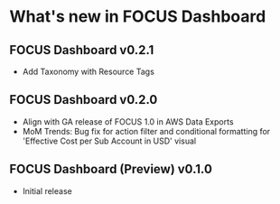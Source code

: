 # What's new in FOCUS Dashboard

## FOCUS Dashboard v0.2.1
* Add Taxonomy with Resource Tags


## FOCUS Dashboard v0.2.0
* Align with GA release of FOCUS 1.0 in AWS Data Exports
* MoM Trends: Bug fix for action filter and conditional formatting for 'Effective Cost per Sub Account in USD' visual


## FOCUS Dashboard (Preview) v0.1.0
* Initial release

